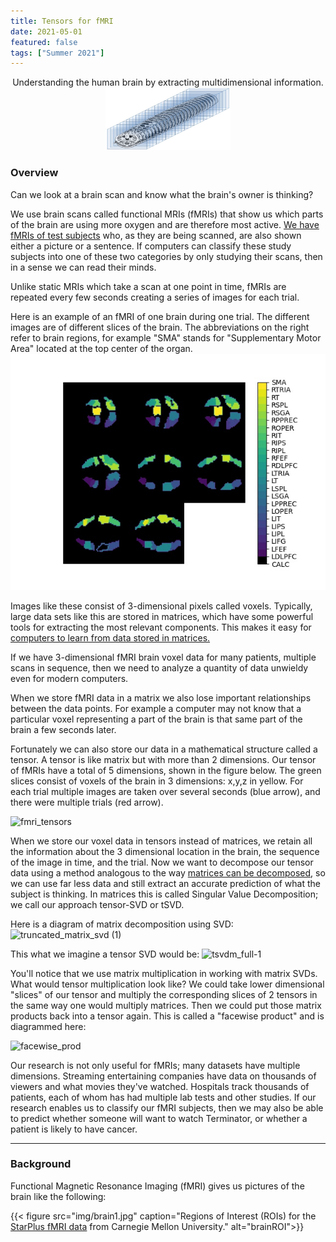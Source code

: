 ```yaml
---
title: Tensors for fMRI
date: 2021-05-01
featured: false
tags: ["Summer 2021"]
---
```


<p align="center">
Understanding the human brain by extracting multidimensional information.

 
<img width="200" height="100" src="img/tensor_neuroimaging_draft1.jpg">
</p>


<!--more-->

### Overview
Can we look at a brain scan and know what the brain's owner is thinking?

We use brain scans called functional MRIs (fMRIs) that show us which parts of the brain are using more oxygen and are therefore most active. [We have fMRIs of test subjects](http://www.cs.cmu.edu/afs/cs.cmu.edu/project/theo-81/www/)  who, as they are being scanned, are also shown either a picture or a sentence. If computers can classify these study subjects into one of these two categories by only studying their scans, then in a sense we can read their minds.

Unlike static MRIs which take a scan at one point in time, fMRIs are repeated every few seconds creating a series of images for each trial. 


Here is an example of an fMRI of one brain during one trial.  The different images are of different slices of the brain.  The abbreviations on the right refer to brain regions, for example "SMA" stands for "Supplementary Motor Area" located at the top center of the organ.  
![mainImage](img/brain1.jpg "brain1")


Images like these consist of 3-dimensional pixels called voxels.  Typically, large data sets like this are stored in matrices, which have some powerful tools for extracting the most relevant components.  This makes it easy for   [computers to learn from data stored in matrices.](https://youtu.be/LlKAna21fLE)

If we have 3-dimensional fMRI brain voxel data for many patients, multiple scans in sequence, then we need to analyze a quantity of data unwieldy even for modern computers.  

When we store fMRI data in a matrix we also lose important relationships between the data points.  For example a computer may not know that a particular voxel representing a part of the brain is that same part of the brain a few seconds later.    

Fortunately we can also store our data in a mathematical structure called a tensor.  A tensor is like matrix but with more than 2 dimensions.  Our tensor of fMRIs have a total of 5 dimensions, shown in the figure below.  The green slices consist of voxels of the brain in 3 dimensions: x,y,z in yellow.  For each trial multiple images are taken over several seconds (blue arrow), and there were multiple trials (red arrow).  

<img width="968" alt="fmri_tensors" src="https://user-images.githubusercontent.com/50922545/125823220-5141e5bd-206c-4cd2-8dc7-5f082c475702.png">

When we store our voxel data in tensors instead of matrices, we retain all the information about the 3 dimensional location in the brain, the sequence of the image in time, and the trial.  Now we want to decompose our tensor data using a method analogous to the way [matrices can be decomposed](https://www.youtube.com/watch?v=DG7YTlGnCEo), so we can use far less data and still extract an accurate prediction of what the subject is thinking.  In matrices this is called Singular Value Decomposition; we call our approach tensor-SVD or tSVD.  

Here is a diagram of matrix decomposition using SVD:
![truncated_matrix_svd (1)](https://user-images.githubusercontent.com/50922545/126017121-bd017e2c-7fa1-4d23-8989-c0b69dbbbdf3.jpg)

This what we imagine a tensor SVD would be:
![tsvdm_full-1](https://user-images.githubusercontent.com/50922545/126017399-7151b4e8-c292-4d34-a1a6-20a7181d6824.png)


You'll notice that we use matrix multiplication in working with matrix SVDs.  What would tensor multiplication look like?  We could take lower dimensional "slices" of our tensor and multiply the corresponding slices of 2 tensors in the same way one would multiply matrices.  Then we could put those matrix products back into a tensor again.  This is called a "facewise product" and is diagrammed here:

<img width="279" alt="facewise_prod" src="https://user-images.githubusercontent.com/50922545/126016127-531a724f-3ff5-496e-862a-a9617b607d0e.png">




Our research is not only useful for fMRIs; many datasets have multiple dimensions.  Streaming entertaining companies have data on thousands of viewers and what movies they've watched.  Hospitals track thousands of patients, each of whom has had multiple lab tests and other studies.  If our research enables us to classify our fMRI subjects, then we may also be able to predict whether someone will want to watch Terminator, or whether a patient is likely to have cancer.  





---
### Background



Functional Magnetic Resonance Imaging (fMRI) gives us pictures of the brain like the following:


{{< figure src="img/brain1.jpg" caption="Regions of Interest (ROIs) for the [StarPlus fMRI data](http://www.cs.cmu.edu/afs/cs.cmu.edu/project/theo-81/www/) from Carnegie Mellon University." alt="brainROI">}}




